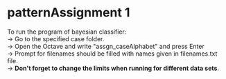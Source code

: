 # patternAssignment 1
To run the program of bayesian classifier:  
-> Go to the specified case folder.  
-> Open the Octave and write "assgn_caseAlphabet" and press Enter  
-> Prompt for filenames should be filled with names given in filenames.txt file.  
-> **Don't forget to change the limits when running for different data sets**. 
